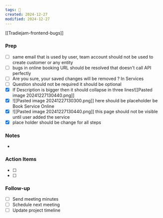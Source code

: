 ```yaml
---
tags: 📅
created: 2024-12-27
modified: 2024-12-27
---
```



[[Tradiejam-frontend-bugs]]

### Prep
- [ ] same email that is used by user, team account should not be used to create customer or any entity  
- [ ] bugs in online booking URL should be resolved that doesn't call API perfectly 
- [ ] Are you sure, your saved changes will be removed ? In Services 
- [ ] Question should not be required it should be optional
- [x] If Description is bigger then it should collapse in three lines![[Pasted image 20241227130440.png]]
- [x] ![[Pasted image 20241227130300.png]] here should be placeholder be Book Service Online 
- [x] ![[Pasted image 20241227130440.png]]
      this page should not be visible until user added the service
 - [x] place holder should be change for all steps 

### Notes
- 

### Action Items
- [ ] 
- [ ] 

### Follow-up
- [ ] Send meeting minutes
- [ ] Schedule next meeting
- [ ] Update project timeline